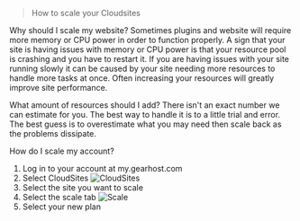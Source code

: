 > How to scale your Cloudsites
 
Why should I scale my website?
Sometimes plugins and website will require more memory or CPU power in order to function properly. A sign that your site is having issues with memory or CPU power is that your resource pool is crashing and you have to restart it.
If you are having issues with your site running slowly it can be caused by your site needing more resources to handle more tasks at once. Often increasing your resources will greatly improve site performance.

What amount of resources should I add?
There isn't an exact number we can estimate for you. The best way to handle it is to a little trial and error. The best guess is to overestimate what you may need then scale back as the problems dissipate. 
 
How do I scale my account?

1. Log in to your account at my.gearhost.com
2. Select CloudSites
![CloudSites](http://i.imgur.com/M5OIGUk.png)
3. Select the site you want to scale
4. Select the scale tab
![Scale](http://i.imgur.com/uklhWRG.png)
5. Select your new plan
